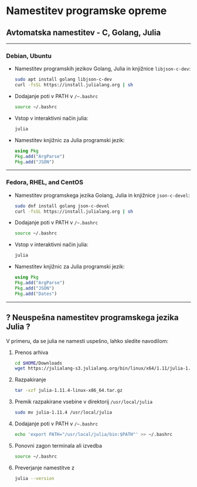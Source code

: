 # Namestitev programske opreme

## Avtomatska namestitev - C, Golang, Julia

---
### Debian, Ubuntu
- Namestitev programskih jezikov Golang, Julia in knjižnice `libjson-c-dev`:
    ```bash
    sudo apt install golang libjson-c-dev
    curl -fsSL https://install.julialang.org | sh
    ```
- Dodajanje poti v PATH v `/~.bashrc`
    ```bash
    source ~/.bashrc
    ```
- Vstop v interaktivni način julia:
    ```bash
    julia
    ```
- Namestitev knjižnic za Julia programski jezik:
    ```julia
    using Pkg
    Pkg.add("ArgParse")
    Pkg.add("JSON")
    ```

---
### Fedora, RHEL, and CentOS
- Namestitev programskega jezika Golang, Julia in knjižnice `json-c-devel`:
    ```bash
    sudo dnf install golang json-c-devel
    curl -fsSL https://install.julialang.org | sh
    ```
- Dodajanje poti v PATH v `/~.bashrc`
    ```bash
    source ~/.bashrc
    ```
- Vstop v interaktivni način julia:
    ```bash
    julia
    ```
- Namestitev knjižnic za Julia programski jezik:
    ```julia
    using Pkg
    Pkg.add("ArgParse")
    Pkg.add("JSON")
    Pkg.add("Dates")
    ```

---
## ? Neuspešna namestitev programskega jezika Julia ?
V primeru, da se julia ne namesti uspešno, lahko sledite navodilom:

1)  Prenos arhiva 
    ```bash
    cd $HOME/Downloads
    wget https://julialang-s3.julialang.org/bin/linux/x64/1.11/julia-1.11.1-linux-x86_64.tar.gz
    ```
2)  Razpakiranje
    ```bash
    tar -xzf julia-1.11.4-linux-x86_64.tar.gz
    ```
3)  Premik razpakirane vsebine v direktorij `/usr/local/julia`
    ```bash
    sudo mv julia-1.11.4 /usr/local/julia
    ```
4)  Dodajanje poti v PATH v `/~.bashrc`
    ```bash
    echo 'export PATH="/usr/local/julia/bin:$PATH"' >> ~/.bashrc
    ```
5) Ponovni zagon terminala ali izvedba
    ```bash
    source ~/.bashrc
    ```
6)  Preverjanje namestitve z
    ```bash
    julia --version
    ```
